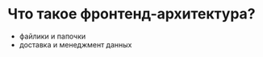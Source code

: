 # Что такое фронтенд-архитектура?

- файлики и папочки
- доставка и менеджмент данных

<!--
Чтобы не накосячить с архитектурой - нужно понимать их чего она состоит

можно сказать, что это как написан проект

Что включает
- файлики и папочки = move files around until it feels right
- доставку часто определяют на бэке (REST, GraphQL)
- остаётся вопрос: какой стейтменеджер взять
-->

